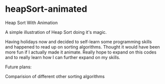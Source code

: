 heapSort-animated
=================

Heap Sort With Animation

A simple illustration of Heap Sort doing it's magic. 

Having holidays now and decided to self-learn some programming skills and happened to read up on sorting algorithms. Thought it would have been more fun if I actually made it animate. Really hope to expand on this codes and to really learn how I can further expand on my skills.

Future plans:

Comparision of different other sorting algorithms 
